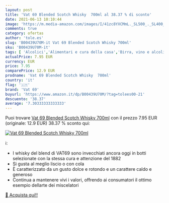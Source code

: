 ```yaml
---
layout: post
title: 'Vat 69 Blended Scotch Whisky  700ml al 38.37 % di sconto'
date: 2021-06-13 10:10:44
image: 'https://m.media-amazon.com/images/I/41zc8YXCMmL._SL500_._SL400_.jpg'
comments: true
category: ofertas
author: 'tole.es'
slug: 'B00439U70M-it Vat 69 Blended Scotch Whisky 700ml'
sku: 'B00439U70M-it'
tags: [ 'Alcolici','Alimentari e cura della casa','Birra, vino e alcolici','Whisky','vat 69', ]
actualPrice: 7.95 EUR
currency: EUR
price: 7.95
comparePrice: 12.9 EUR
prodname: 'Vat 69 Blended Scotch Whisky  700ml'
country: 'it'
flag: '🇮🇹'
brand: 'Vat 69'
buyurl: 'https://www.amazon.it/dp/B00439U70M/?tag=tolees00-21'
descuento: '38.37'
average: '7.30333333333333'
---
```


Puoi trovare [Vat 69 Blended Scotch Whisky  700ml](https://www.amazon.it/dp/B00439U70M/?tag=tolees00-21) con il prezzo 7.95 EUR (originale: 12.9 EUR) 38.37 % sconto qui:

[![Vat 69 Blended Scotch Whisky  700ml](https://m.media-amazon.com/images/I/41zc8YXCMmL._SL500_._SL400_.jpg)](https://www.amazon.it/dp/B00439U70M/?tag=tolees00-21)

ℹ️:

- I whisky del blend di VAT69 sono invecchiati ancora oggi in botti selezionate con la stessa cura e attenzione del 1882
- Si gusta al meglio liscio o con cola
- È caratterizzato da un gusto dolce e rotondo e un carattere caldo e generoso
- Continua a mantenere vivi i valori, offrendo ai consumatori il ottimo esempio dellarte dei miscelatori

[🛒 Acquista qui!!](https://www.amazon.it/dp/B00439U70M/?tag=tolees00-21)
